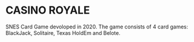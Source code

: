 # CASINO ROYALE
SNES Card Game devoloped in 2020. The game consists of 4 card games: BlackJack, Solitaire, Texas HoldEm and Belote.
